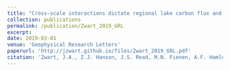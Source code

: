 ```yaml
---
title: "Cross-scale interactions dictate regional lake carbon flux and productivity response to future climate"
collection: publications
permalink: /publication/Zwart_2019_GRL
excerpt:
date: 2019-03-01
venue: 'Geophysical Research Letters' 
paperurl: 'http://jzwart.github.io/files/Zwart_2019_GRL.pdf'
citation: 'Zwart, J.A., Z.J. Hanson, J.S. Read, M.N. Fienen, A.F. Hamlet, D. Bolster, S.E. Jones. 2019. Cross-scale interactions dictate regional lake carbon flux and productivity response to future climate. Geophysical Research Letters, 46. https://doi.org/10.1029/2019GL083478'
---
```

